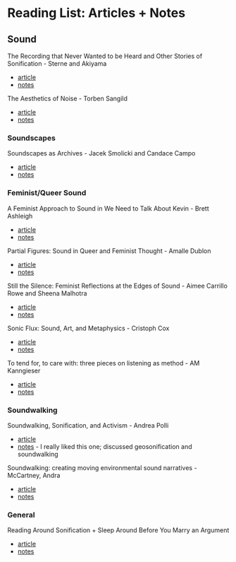# Reading List: Articles + Notes

## Sound
The Recording that Never Wanted to be Heard and Other Stories of Sonification - Sterne and Akiyama
- [article](https://sterneworks.org/recordingthatneverwanted.pdf)
- [notes](/archaeolojay.github.io/readings/done/sterne-akiyama.md)

The Aesthetics of Noise - Torben Sangild
- [article](https://www.ubu.com/papers/noise.html)
- [notes](/archaeolojay.github.io/readings/done/sangild.md)

### Soundscapes
Soundscapes as Archives - Jacek Smolicki and Candace Campo
- [article](https://seismograf.org/node/19500)
- [notes](/archaeolojay.github.io/readings/done/smolicki-campo.md)

### Feminist/Queer Sound
A Feminist Approach to Sound in We Need to Talk About Kevin - Brett Ashleigh
- [article](https://screen-queens.com/2016/11/17/a-feminist-approach-to-sound-in-we-need-to-talk-about-kevin/) 
- [notes](/archaeolojay.github.io/readings/done/ashleigh.md)

Partial Figures: Sound in Queer and Feminist Thought - Amalle Dublon
- [article](https://dukespace.lib.duke.edu/dspace/handle/10161/16226)
- [notes](/archaeolojay.github.io/readings/done/dublon.md)

Still the Silence: Feminist Reflections at the Edges of Sound - Aimee Carrillo Rowe and Sheena Malhotra
- [article](https://link.springer.com/chapter/10.1057/9781137002372_1)
- [notes](/archaeolojay.github.io/readings/done/rowe-malhotra.md)

Sonic Flux: Sound, Art, and Metaphysics - Cristoph Cox
- [article](https://press.uchicago.edu/ucp/books/book/chicago/S/bo27886631.html)
- [notes](/archaeolojay.github.io/readings/done/cox.md)

To tend for, to care with: three pieces on listening as method - AM Kanngieser
- [article](https://theseedbox.se/blog/to-tend-for-to-care-with-three-pieces-on-listening-as-method/)
- [notes](/archaeolojay.github.io/readings/done/kanngieser.md)

### Soundwalking
Soundwalking, Sonification, and Activism - Andrea Polli
- [article](https://link.springer.com/article/10.1007/s00146-011-0345-3)
- [notes](/archaeolojay.github.io/readings/done/polli.md) - I really liked this one; discussed geosonification and soundwalking

Soundwalking: creating moving environmental sound narratives - McCartney, Andra
- [article](https://soundwalkinginteractions.wordpress.com/2010/09/27/soundwalking-creating-moving-environmental-sound-narratives/)
- [notes](/archaeolojay.github.io/readings/done/mccartney.md)

### General
Reading Around Sonification + Sleep Around Before You Marry an Argument
- [article](https://tressie.substack.com/p/sleep-around-before-you-marry-an)
- [notes](/archaeolojay.github.io/readings/done/reading-around.md)
